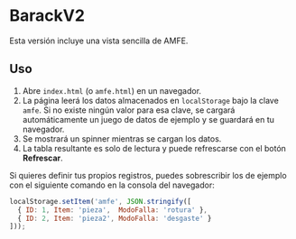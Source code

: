 # BarackV2

Esta versión incluye una vista sencilla de AMFE.

## Uso

1. Abre `index.html` (o `amfe.html`) en un navegador.
2. La página leerá los datos almacenados en `localStorage` bajo la clave `amfe`.
   Si no existe ningún valor para esa clave, se cargará automáticamente un juego de datos de ejemplo y se guardará en tu navegador.
3. Se mostrará un spinner mientras se cargan los datos.
4. La tabla resultante es solo de lectura y puede refrescarse con el botón **Refrescar**.

Si quieres definir tus propios registros, puedes sobrescribir los de ejemplo con el siguiente comando en la consola del navegador:
```javascript
localStorage.setItem('amfe', JSON.stringify([
  { ID: 1, Item: 'pieza',  ModoFalla: 'rotura' },
  { ID: 2, Item: 'pieza2', ModoFalla: 'desgaste' }
]));
```
